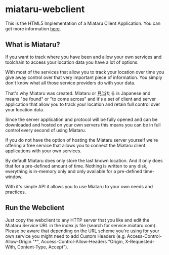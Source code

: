 # miataru-webclient

This is the HTML5 Implementation of a Miataru Client Application. You can get more information [here](http://www.miataru.com).

## What is Miataru?

If you want to track where you have been and allow your own services and toolchain to access your location data you have a lot of options.

With most of the services that allow you to track your location over time you give away control over that very important piece of information. You simply don't know what all those service providers do with your data.

That's why Miataru was created. Miataru or 見当たる is Japanese and means "be found" or "to come across" and it's a set of client and server application that allow you to track your location and retain full control over your location data.

Since the server application and protocol will be fully opened and can be downloaded and hosted on your own servers this means you can be in full control every second of using Miataru.

If you do not have the option of hosting the Miataru server yourself we're offering a free service that allows you to connect the Miataru client applications with your own services.

By default Miataru does only store the last known location. And it only does that for a pre-defined amount of time. Nothing is written to any disk, everything is in-memory only and only available for a pre-defined time-window.

With it's simple API it allows you to use Miataru to your own needs and practices.

## Run the Webclient

Just copy the webclient to any HTTP server that you like and edit the Miataru Service URL in the index.js file (search for service.miataru.com). Please be aware that depending on the URL scheme you're using for your own service you might need to add Custom Headers (e.g. Access-Control-Allow-Origin "*", Access-Control-Allow-Headers "Origin, X-Requested-With, Content-Type, Accept").
